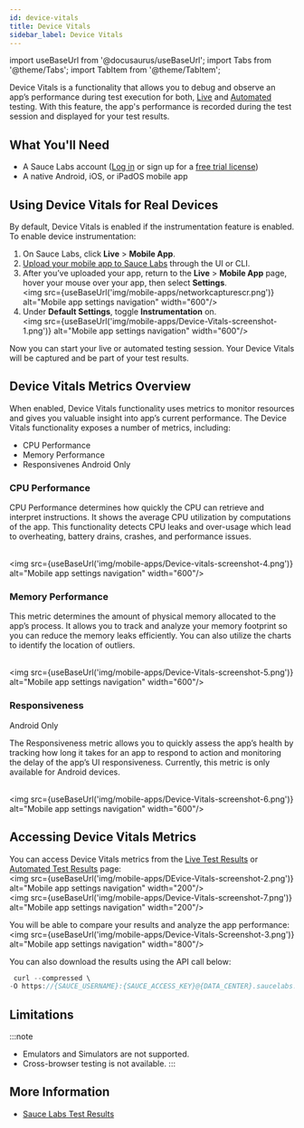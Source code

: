 ```yaml
---
id: device-vitals
title: Device Vitals
sidebar_label: Device Vitals
---
```


import useBaseUrl from '@docusaurus/useBaseUrl';
import Tabs from '@theme/Tabs';
import TabItem from '@theme/TabItem';

Device Vitals is a functionality that allows you to debug and observe an app’s performance during test execution for both, [Live](/mobile-apps/live-testing/live-mobile-app-testing/) and [Automated](/mobile-apps/automated-testing/) testing. With this feature, the app's performance is recorded during the test session and displayed for your test results.

## What You'll Need

- A Sauce Labs account ([Log in](https://accounts.saucelabs.com/am/XUI/#login/) or sign up for a [free trial license](https://saucelabs.com/sign-up))
- A native Android, iOS, or iPadOS mobile app

## Using Device Vitals for Real Devices

By default, Device Vitals is enabled if the instrumentation feature is enabled.
To enable device instrumentation:

1. On Sauce Labs, click **Live** > **Mobile App**.
2. [Upload your mobile app to Sauce Labs](/mobile-apps/app-storage/) through the UI or CLI.
3. After you’ve uploaded your app, return to the **Live** > **Mobile App** page, hover your mouse over your app, then select **Settings**. <br/><img src={useBaseUrl('img/mobile-apps/networkcapturescr.png')} alt="Mobile app settings navigation" width="600"/>
4. Under **Default Settings**, toggle **Instrumentation** on.
   <br/><img src={useBaseUrl('img/mobile-apps/Device-Vitals-screenshot-1.png')} alt="Mobile app settings navigation" width="600"/>

Now you can start your live or automated testing session. Your Device Vitals will be captured and be part of your test results.

## Device Vitals Metrics Overview

When enabled, Device Vitals functionality uses metrics to monitor resources and gives you valuable insight into app’s current performance. The Device Vitals functionality exposes a number of metrics, including:

- CPU Performance
- Memory Performance
- Responsivenes <span className="sauceDBlue">Android Only</span>

### CPU Performance

CPU Performance determines how quickly the CPU can retrieve and interpret instructions. It shows the average CPU utilization by computations of the app. This functionality detects CPU leaks and over-usage which lead to overheating, battery drains, crashes, and performance issues.

<br/><img src={useBaseUrl('img/mobile-apps/Device-vitals-screenshot-4.png')} alt="Mobile app settings navigation" width="600"/>

### Memory Performance

This metric determines the amount of physical memory allocated to the app’s process. It allows you to track and analyze your memory footprint so you can reduce the memory leaks efficiently. You can also utilize the charts to identify the location of outliers.

<br/><img src={useBaseUrl('img/mobile-apps/Device-Vitals-screenshot-5.png')} alt="Mobile app settings navigation" width="600"/>

### Responsiveness

<span className="sauceDBlue">Android Only</span>

The Responsiveness metric allows you to quickly assess the app’s health by tracking how long it takes for an app to respond to action and monitoring the delay of the app’s UI responsiveness. Currently, this metric is only available for Android devices.

<br/><img src={useBaseUrl('img/mobile-apps/Device-Vitals-screenshot-6.png')} alt="Mobile app settings navigation" width="600"/>

## Accessing Device Vitals Metrics

You can access Device Vitals metrics from the [Live Test Results](/mobile-apps/live-testing/live-mobile-app-testing/) or [Automated Test Results](/mobile-apps/automated-testing/) page:
<br/><img src={useBaseUrl('img/mobile-apps/DEvice-Vitals-screenshot-2.png')} alt="Mobile app settings navigation" width="200"/>
<br/><img src={useBaseUrl('img/mobile-apps/Device-Vitals-screenshot-7.png')} alt="Mobile app settings navigation" width="200"/>

You will be able to compare your results and analyze the app performance:
<br/><img src={useBaseUrl('img/mobile-apps/Device-Vitals-Screenshot-3.png')} alt="Mobile app settings navigation" width="800"/>

You can also download the results using the API call below:

```java
 curl --compressed \
-O https://{SAUCE_USERNAME}:{SAUCE_ACCESS_KEY}@{DATA_CENTER}.saucelabs.com/v1/rdc/jobs/{JOB_ID}/insights.json
```

## Limitations

:::note

- Emulators and Simulators are not supported.
- Cross-browser testing is not available.
:::

## More Information

- [Sauce Labs Test Results](/test-results)
